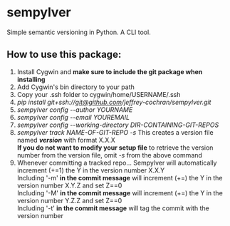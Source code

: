 # sempylver
Simple semantic versioning in Python. A CLI tool.

## How to use this package:
1. Install Cygwin and **make sure to include the git package when installing**
2. Add Cygwin's bin directory to your path
3. Copy your .ssh folder to cygwin/home/USERNAME/.ssh
4. *pip install git+ssh://git@github.com/jeffrey-cochran/sempylver.git*
5. *sempylver config --author YOURNAME*
6. *sempylver config --email YOUREMAIL*
7. *sempylver config --working-directory DIR-CONTAINING-GIT-REPOS*
8. *sempylver track NAME-OF-GIT-REPO -s*
   This creates a version file named *__version__* with format X.X.X  
   **If you do not want to modify your setup file** to retrieve the version number from the version file, omit *-s* from the above command  
9. Whenever committing a tracked repo...
   Sempylver will automatically increment (+=1) the Y in the version number X.X.Y  
   Including '-m' **in the commit message** will increment (+=) the Y in the version number X.Y.Z and set Z==0  
   Including '-M' **in the commit message** will increment (+=) the Y in the version number Y.Z.Z and set Z==0  
   Including '-t' **in the commit message** will tag the commit with the version number  
